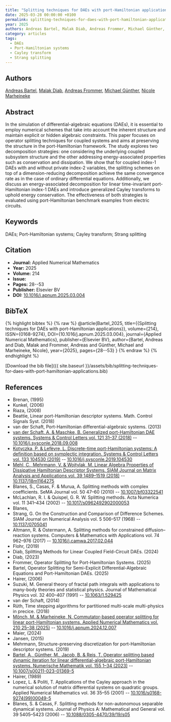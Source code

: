 ```yaml
---
title: "Splitting techniques for DAEs with port-Hamiltonian applications"
date: 2025-03-28 00:00:00 +0100
permalink: splitting-techniques-for-daes-with-port-hamiltonian-applications
year: 2025
authors: Andreas Bartel, Malak Diab, Andreas Frommer, Michael Günther, Nicole Marheineke
category: articles
tags:
  - DAEs
  - Port-Hamiltonian systems
  - Cayley transform
  - Strang splitting
---
```

 
## Authors
[Andreas Bartel](authors/andreas-bartel), [Malak Diab](authors/malak-diab), [Andreas Frommer](authors/andreas-frommer), [Michael Günther](authors/michael-gunther), [Nicole Marheineke](authors/nicole-marheineke)
 
## Abstract
In the simulation of differential-algebraic equations (DAEs), it is essential to employ numerical schemes that take into account the inherent structure and maintain explicit or hidden algebraic constraints. This paper focuses on operator splitting techniques for coupled systems and aims at preserving the structure in the port-Hamiltonian framework. The study explores two decomposition strategies: one considering the underlying coupled subsystem structure and the other addressing energy-associated properties such as conservation and dissipation. We show that for coupled index-1 DAEs with and without private index-2 variables, the splitting schemes on top of a dimension-reducing decomposition achieve the same convergence rate as in the case of ordinary differential equations. Additionally, we discuss an energy-associated decomposition for linear time-invariant port-Hamiltonian index-1 DAEs and introduce generalized Cayley transforms to uphold energy conservation. The effectiveness of both strategies is evaluated using port-Hamiltonian benchmark examples from electric circuits.
 
## Keywords
DAEs; Port-Hamiltonian systems; Cayley transform; Strang splitting
 
## Citation
- **Journal:** Applied Numerical Mathematics
- **Year:** 2025
- **Volume:** 214
- **Issue:** 
- **Pages:** 28--53
- **Publisher:** Elsevier BV
- **DOI:** [10.1016/j.apnum.2025.03.004](https://doi.org/10.1016/j.apnum.2025.03.004)
 
## BibTeX
{% highlight bibtex %}
{% raw %}
@article{Bartel_2025,
  title={{Splitting techniques for DAEs with port-Hamiltonian applications}},
  volume={214},
  ISSN={0168-9274},
  DOI={10.1016/j.apnum.2025.03.004},
  journal={Applied Numerical Mathematics},
  publisher={Elsevier BV},
  author={Bartel, Andreas and Diab, Malak and Frommer, Andreas and Günther, Michael and Marheineke, Nicole},
  year={2025},
  pages={28--53}
}
{% endraw %}
{% endhighlight %}
 
[Download the bib file]({{ site.baseurl }}/assets/bib/splitting-techniques-for-daes-with-port-hamiltonian-applications.bib)
 
## References
- Brenan, (1995)
- Kunkel, (2006)
- Riaza, (2008)
- Beattie, Linear port-Hamiltonian descriptor systems. Math. Control Signals Syst. (2018)
- van der Schaft, Port-Hamiltonian differential-algebraic systems. (2013)
- [van der Schaft, A. & Maschke, B. Generalized port-Hamiltonian DAE systems. Systems &amp; Control Letters vol. 121 31–37 (2018)](generalized-port-hamiltonian-dae-systems) -- [10.1016/j.sysconle.2018.09.008](https://doi.org/10.1016/j.sysconle.2018.09.008)
- [Kotyczka, P. & Lefèvre, L. Discrete-time port-Hamiltonian systems: A definition based on symplectic integration. Systems &amp; Control Letters vol. 133 104530 (2019)](discrete-time-port-hamiltonian-systems-a-definition-based-on-symplectic-integration) -- [10.1016/j.sysconle.2019.104530](https://doi.org/10.1016/j.sysconle.2019.104530)
- [Mehl, C., Mehrmann, V. & Wojtylak, M. Linear Algebra Properties of Dissipative Hamiltonian Descriptor Systems. SIAM Journal on Matrix Analysis and Applications vol. 39 1489–1519 (2018)](linear-algebra-properties-of-dissipative-hamiltonian-descriptor-systems) -- [10.1137/18m1164275](https://doi.org/10.1137/18m1164275)
- Blanes, S., Casas, F. & Murua, A. Splitting methods with complex coefficients. SeMA Journal vol. 50 47–60 (2010) -- [10.1007/bf03322541](https://doi.org/10.1007/bf03322541)
- McLachlan, R. I. & Quispel, G. R. W. Splitting methods. Acta Numerica vol. 11 341–434 (2002) -- [10.1017/s0962492902000053](https://doi.org/10.1017/s0962492902000053)
- Blanes,
- Strang, G. On the Construction and Comparison of Difference Schemes. SIAM Journal on Numerical Analysis vol. 5 506–517 (1968) -- [10.1137/0705041](https://doi.org/10.1137/0705041)
- Altmann, R. & Ostermann, A. Splitting methods for constrained diffusion–reaction systems. Computers &amp; Mathematics with Applications vol. 74 962–976 (2017) -- [10.1016/j.camwa.2017.02.044](https://doi.org/10.1016/j.camwa.2017.02.044)
- Flohr, (2019)
- Diab, Splitting Methods for Linear Coupled Field-Circuit DAEs. (2024)
- Diab, (2023)
- Frommer, Operator Splitting for Port-Hamiltonian Systems. (2025)
- Bartel, Operator Splitting for Semi-Explicit Differential-Algebraic Equations and Port-Hamiltonian DAEs. (2025)
- Hairer, (2006)
- Suzuki, M. General theory of fractal path integrals with applications to many-body theories and statistical physics. Journal of Mathematical Physics vol. 32 400–407 (1991) -- [10.1063/1.529425](https://doi.org/10.1063/1.529425)
- van der Schaft, (2014)
- Rüth, Time stepping algorithms for partitioned multi-scale multi-physics in precice. (2018)
- [Mönch, M. & Marheineke, N. Commutator-based operator splitting for linear port-Hamiltonian systems. Applied Numerical Mathematics vol. 210 25–38 (2025)](commutator-based-operator-splitting-for-linear-port-hamiltonian-systems) -- [10.1016/j.apnum.2024.12.007](https://doi.org/10.1016/j.apnum.2024.12.007)
- Maier, (2024)
- Jansen, (2015)
- Mehrmann, Structure-preserving discretization for port-Hamiltonian descriptor systems. (2019)
- [Bartel, A., Günther, M., Jacob, B. & Reis, T. Operator splitting based dynamic iteration for linear differential-algebraic port-Hamiltonian systems. Numerische Mathematik vol. 155 1–34 (2023)](operator-splitting-based-dynamic-iteration-for-linear-differential-algebraic-port-hamiltonian-systems) -- [10.1007/s00211-023-01369-5](https://doi.org/10.1007/s00211-023-01369-5)
- Hairer, (1989)
- Lopez, L. & Politi, T. Applications of the Cayley approach in the numerical solution of matrix differential systems on quadratic groups. Applied Numerical Mathematics vol. 36 35–55 (2001) -- [10.1016/s0168-9274(99)00049-5](https://doi.org/10.1016/s0168-9274(99)00049-5)
- Blanes, S. & Casas, F. Splitting methods for non-autonomous separable dynamical systems. Journal of Physics A: Mathematical and General vol. 39 5405–5423 (2006) -- [10.1088/0305-4470/39/19/s05](https://doi.org/10.1088/0305-4470/39/19/s05)


